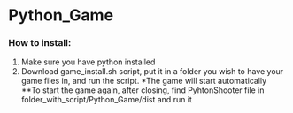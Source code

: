 # Python_Game

### How to install:
1. Make sure you have python installed
2. Download game_install.sh script, put it in a folder you wish to have your game files in, and run the script.
*The game will start automatically
**To start the game again, after closing, find PyhtonShooter file in  folder_with_script/Python_Game/dist and run it
